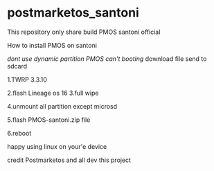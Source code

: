 # postmarketos_santoni
This repository only share build PMOS santoni official

How to install PMOS on santoni

*dont use dynamic partition PMOS can't booting*
download file send to sdcard


1.TWRP 3.3.10

2.flash Lineage os 16
3.full wipe 

4.unmount all partition except microsd

5.flash PMOS-santoni.zip file

6.reboot


happy using linux on your'e device

credit
Postmarketos and all dev this project
